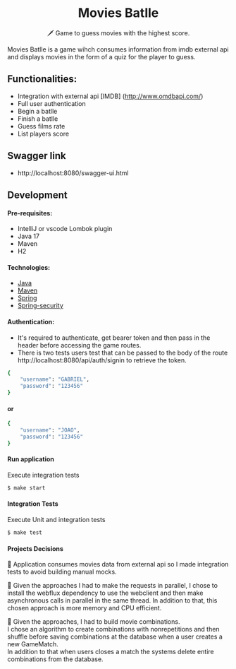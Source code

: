 <h1 align="center">Movies Batlle</h1>

<p align="center">  
🗡️ Game to guess movies with the highest score.
</p>

Movies Batlle is a game wihch consumes information from imdb external api and displays movies in the form of a quiz for the player to guess.

## Functionalities:
* Integration with external api [IMDB] (http://www.omdbapi.com/)
* Full user authentication
* Begin a batlle
* Finish a batlle
* Guess films rate
* List players score

## Swagger link
* http://localhost:8080/swagger-ui.html

## Development

#### Pre-requisites:
* IntelliJ or vscode Lombok plugin
* Java 17
* Maven
* H2

#### Technologies:
* [Java](https://www.java.com/pt-BR/)
* [Maven](https://maven.apache.org/)
* [Spring](https://spring.io/)
* [Spring-security](https://spring.io/projects/spring-security)

#### Authentication:
* It's required to authenticate, get bearer token and then pass in the header before accessing the game routes.
*  There is two tests users test that can be passed to the body of the route http://localhost:8080/api/auth/signin to retrieve the token.
```bash
{
    "username": "GABRIEL",
    "password": "123456"
}
```
#### or

```bash
{
    "username": "JOAO",
    "password": "123456"
}
```

#### Run application
Execute integration tests
```bash
$ make start
```

#### Integration Tests
Execute Unit and integration tests
```bash
$ make test
```
#### Projects Decisions
<p align="left">  
    🔭 Application consumes movies data from external api so I made integration tests to avoid building manual mocks.
</p>
<p align="left">  
    🔭 Given the approaches I had to make the requests in parallel, I chose to install the webflux dependency to use the webclient and then make asynchronous calls in parallel in the same thread. In addition to that, this chosen approach is more memory and CPU efficient.
</p>
<p align="left">  
    🔭 Given the approaches, I had to build movie combinations.<br />
    I chose an algorithm to create combinations with nonrepetitions and then shuffle before saving combinations at the database when a user creates a new GameMatch.<br />
    In addition to that when users closes a match the systems delete entire combinations from the database.
</p>
